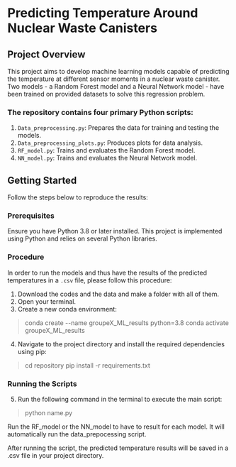 # Predicting Temperature Around Nuclear Waste Canisters

## Project Overview

This project aims to develop machine learning models capable of predicting the temperature at different sensor moments in a nuclear waste canister. Two models - a Random Forest model and a Neural Network model - have been trained on provided datasets to solve this regression problem.

### The repository contains four primary Python scripts:

1. `Data_preprocessing.py`: Prepares the data for training and testing the models.
2. `Data_preprocessing_plots.py`: Produces plots for data analysis.
3. `RF_model.py`: Trains and evaluates the Random Forest model.
4. `NN_model.py`: Trains and evaluates the Neural Network model.

## Getting Started

Follow the steps below to reproduce the results:

### Prerequisites

Ensure you have Python 3.8 or later installed. This project is implemented using Python and relies on several Python libraries.

### Procedure

In order to run the models and thus have the results of the predicted temperatures in a `.csv` file, please follow this procedure:

1. Download the codes and the data and make a folder with all of them.
2. Open your terminal.
3. Create a new conda environment:

> conda create --name groupeX_ML_results python=3.8
> conda activate groupeX_ML_results

4. Navigate to the project directory and install the required dependencies using pip:

> cd repository
> pip install -r requirements.txt


### Running the Scripts

5. Run the following command in the terminal to execute the main script:

> python name.py

Run the RF_model or the NN_model to have to result for each model. It will automatically run the data_prepocessing script.

After running the script, the predicted temperature results will be saved in a .csv file in your project directory.